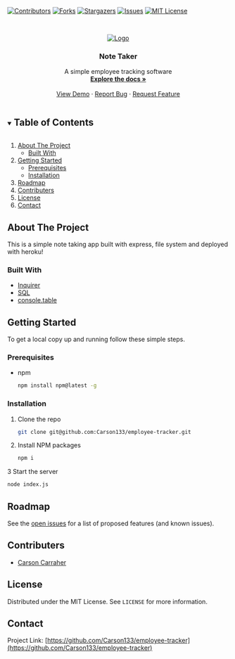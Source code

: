 <!--
*** Thanks for checking out the Best-README-Template. If you have a suggestion
*** that would make this better, please fork the repo and create a pull request
*** or simply open an issue with the tag "enhancement".
*** Thanks again! Now go create something AMAZING! :D
***
***
***
*** To avoid retyping too much info. Do a search and replace for the following:
*** github_username, repo_name, twitter_handle, email, project_title, project_description
-->



<!-- PROJECT SHIELDS -->
<!--
*** I'm using markdown "reference style" links for readability.
*** Reference links are enclosed in brackets [ ] instead of parentheses ( ).
*** See the bottom of this document for the declaration of the reference variables
*** for contributors-url, forks-url, etc. This is an optional, concise syntax you may use.
*** https://www.markdownguide.org/basic-syntax/#reference-style-links
-->
[![Contributors][contributors-shield]][contributors-url]
[![Forks][forks-shield]][forks-url]
[![Stargazers][stars-shield]][stars-url]
[![Issues][issues-shield]][issues-url]
[![MIT License][license-shield]][license-url]




<!-- PROJECT LOGO -->
<br />
<p align="center">
  <a href="#">
    <img src="📝" alt="Logo">
  </a>

  <h3 align="center">Note Taker</h3>

  <p align="center">
    A simple employee tracking software
    <br />
    <a href="https://github.com/Carson133/employee-tracker"><strong>Explore the docs »</strong></a>
    <br />
    <br />
    <a href="https://github.com/Carson133/employee-tracker">View Demo</a>
    ·
    <a href="https://github.com/Carson133/employee-tracker/issues">Report Bug</a>
    ·
    <a href="https://github.com/Carson133/employee-tracker/issues">Request Feature</a>
  </p>
</p>



<!-- TABLE OF CONTENTS -->
<details open="open">
  <summary><h2 style="display: inline-block">Table of Contents</h2></summary>
  <ol>
    <li>
      <a href="#about-the-project">About The Project</a>
      <ul>
        <li><a href="#built-with">Built With </a></li>
      </ul>
    </li>
    <li>
      <a href="#getting-started">Getting Started</a>
      <ul>
        <li><a href="#prerequisites">Prerequisites</a></li>
        <li><a href="#installation">Installation</a></li>
      </ul>
    </li>
    <li><a href="#roadmap">Roadmap</a></li>
    <li><a href="#contributers">Contributers</a></li>
    <li><a href="#license">License</a></li>
    <li><a href="#contact">Contact</a></li>
  </ol>
</details>



<!-- ABOUT THE PROJECT -->
## About The Project

This is a simple note taking app built with express, file system and deployed with heroku!

### Built With

* [Inquirer](https://expressjs.com)
* [SQL](https://www.npmjs.com/package/file-system)
* [console.table]()



<!-- GETTING STARTED -->
## Getting Started

To get a local copy up and running follow these simple steps.

### Prerequisites

* npm
  ```sh
  npm install npm@latest -g
  ```

### Installation

1. Clone the repo
   ```sh
   git clone git@github.com:Carson133/employee-tracker.git
   ```
2. Install NPM packages
   ```sh
   npm i
   ```
3 Start the server
   ```sh
   node index.js
   ```
<!-- ROADMAP -->
## Roadmap

See the [open issues](https://github.com/Carson133/employee-tracker/issues) for a list of proposed features (and known issues).



<!-- CONTRIBUTING -->
## Contributers

* [Carson Carraher](https://github.com/Carson133)


<!-- LICENSE -->
## License

Distributed under the MIT License. See `LICENSE` for more information.



<!-- CONTACT -->
## Contact

Project Link: [https://github.com/Carson133/employee-tracker](https://github.com/Carson133/employee-tracker)


<!-- MARKDOWN LINKS & IMAGES -->
<!-- https://www.markdownguide.org/basic-syntax/#reference-style-links -->
[contributors-shield]: https://img.shields.io/github/contributors/Carson133/employee-tracker.svg?style=for-the-badge
[contributors-url]: https://github.com/Carson133/employee-tracker/graphs/contributors
[forks-shield]: https://img.shields.io/github/forks/Carson133/employee-tracker.svg?style=for-the-badge
[forks-url]: https://github.com/Carson133/employee-tracker/network/members
[stars-shield]: https://img.shields.io/github/stars/Carson133/employee-tracker.svg?style=for-the-badge
[stars-url]: https://github.com/Carson133/employee-tracker/stargazers
[issues-shield]: https://img.shields.io/github/issues/Carson133/employee-tracker.svg?style=for-the-badge
[issues-url]: https://github.com/Carson133/employee-tracker/issues
[license-shield]: https://img.shields.io/github/license/Carson133/employee-tracker.svg?style=for-the-badge
[license-url]: https://github.com/Carson133/employee-tracker/blob/master/LICENSE.txt
